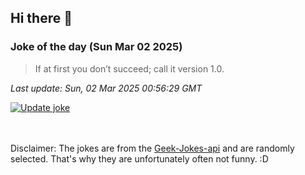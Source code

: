 ## Hi there 👋

### Joke of the day (Sun Mar 02 2025)
<!-- joke -->
>If at first you don’t succeed; call it version 1.0.
<!-- /joke -->

*Last update: Sun, 02 Mar 2025 00:56:29 GMT*

[![Update joke](https://github.com/nclskfm/nclskfm/actions/workflows/joke.yml/badge.svg)](https://github.com/nclskfm/nclskfm/actions/workflows/joke.yml)

<br><br>
Disclaimer: The jokes are from the [Geek-Jokes-api](https://github.com/sameerkumar18/geek-joke-api) and are randomly selected. That's why they are unfortunately often not funny. :D

